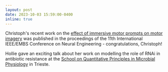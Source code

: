 ```yaml
---
layout: post
date: 2023-10-03 15:59:00-0400
inline: true
---
```


Christoph's recent work on the <a href="https://ieeexplore.ieee.org/document/10123823">effect of immersive motor prompts 
on motor imagery</a> was published in the proceedings of the 11th International IEEE/EMBS Conference on Neural 
Engineering - congratulations, Christoph!

Hollie gave an exciting talk about her work on modelling the role of RNAi in antibiotic resistance at the <a 
href="https://indico.ictp.it/event/10213/overviewAdvanced">School on Quantitative Principles in Microbial Physiology</a> 
in Trieste.